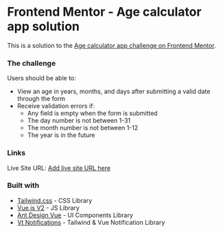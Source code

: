 
# Frontend Mentor - Age calculator app solution

This is a solution to the [Age calculator app challenge on Frontend Mentor](https://www.frontendmentor.io/challenges/age-calculator-app-dF9DFFpj-Q).

### The challenge

Users should be able to:

- View an age in years, months, and days after submitting a valid date through the form
- Receive validation errors if:
    - Any field is empty when the form is submitted
    - The day number is not between 1-31
    - The month number is not between 1-12
    - The year is in the future

### Links
Live Site URL: [Add live site URL here](https://age-calculator-vue-app.vercel.app/)

### Built with

- [Tailwind.css](https://tailwindcss.com/) - CSS Library
- [Vue.js V2](https://v2.vuejs.org/) - JS Library
- [Ant Design Vue](https://antdv.com/components/overview) - UI Components Library
- [Vt Notifications](https://madewithvuejs.com/vt-notifcations) - Tailwind & Vue Notification Library
